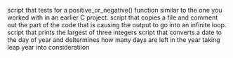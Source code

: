 script that tests for a positive_or_negative() function similar to the one you worked with in an earlier C project.
script that copies a file and comment out the part of the code that is causing the output to go into an infinite loop.
script that prints the largest of three integers
script that converts a date to the day of year and deltermines how many days are left in the year taking leap year into consideratiion
